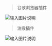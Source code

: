 > 谷歌浏览器插件

![输入图片说明](https://foruda.gitee.com/images/1690367782664688839/6cdc985e_1750987.png "屏幕截图")


> 油猴插件

![输入图片说明](https://foruda.gitee.com/images/1690367824993360924/c1f78aee_1750987.png "屏幕截图")



